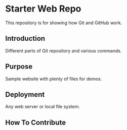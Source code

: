 # Starter Web Repo

This repository is for showing how Git and GitHub work.

## Introduction

Different parts of Git repository and various commands.

## Purpose

Sample website with plenty of files for demos.

## Deployment

Any web server or local file system.

## How To Contribute